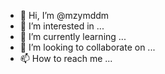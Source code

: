 - 👋 Hi, I’m @mzymddm
- 👀 I’m interested in ...
- 🌱 I’m currently learning ...
- 💞️ I’m looking to collaborate on ...
- 📫 How to reach me ...

<!---
mzymddm/mzymddm is a ✨ special ✨ repository because its `README.md` (this file) appears on your GitHub profile.
You can click the Preview link to take a look at your changes.
--->

